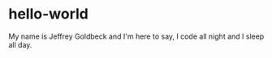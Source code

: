 # hello-world

My name is Jeffrey Goldbeck and I'm here to say,
I code all night and I sleep all day.
